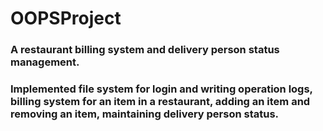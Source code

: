 # OOPSProject
### A restaurant billing system and delivery person status management.
### Implemented file system for login and writing operation logs, billing system for an item in a restaurant, adding an item and removing an item, maintaining delivery person status.

